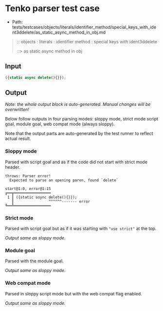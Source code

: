 # Tenko parser test case

- Path: tests/testcases/objects/literals/identifier_method/special_keys_with_ident3ddelete/as_static_async_method_in_obj.md

> :: objects : literals : identifier method : special keys with ident3ddelete
>
> ::> as static async method in obj

## Input

`````js
({static async delete(){}});
`````

## Output

_Note: the whole output block is auto-generated. Manual changes will be overwritten!_

Below follow outputs in four parsing modes: sloppy mode, strict mode script goal, module goal, web compat mode (always sloppy).

Note that the output parts are auto-generated by the test runner to reflect actual result.

### Sloppy mode

Parsed with script goal and as if the code did not start with strict mode header.

`````
throws: Parser error!
  Expected to parse an opening paren, found `delete`

start@1:0, error@1:15
╔══╦═════════════════
 1 ║ ({static async delete(){}});
   ║                ^^^^^^------- error
╚══╩═════════════════

`````

### Strict mode

Parsed with script goal but as if it was starting with `"use strict"` at the top.

_Output same as sloppy mode._

### Module goal

Parsed with the module goal.

_Output same as sloppy mode._

### Web compat mode

Parsed in sloppy script mode but with the web compat flag enabled.

_Output same as sloppy mode._

